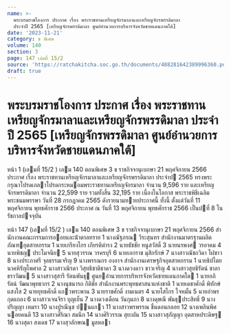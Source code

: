 ```yaml
---
name: >-
  พระบรมราชโองการ ประกาศ เรื่อง พระราชทานเหรียญจักรมาลาและเหรียญจักรพรรดิมาลา
  ประจำปี 2565 [เหรียญจักรพรรดิมาลา ศูนย์อำนวยการบริหารจังหวัดชายแดนภาคใต้]
date: '2023-11-21'
category: ข พิเศษ
volume: 140
section: 3
page: 147 เล่มที่ 15/2
source: 'https://ratchakitcha.soc.go.th/documents/488281642389996360.pdf'
draft: true
---
```


# พระบรมราชโองการ ประกาศ เรื่อง พระราชทานเหรียญจักรมาลาและเหรียญจักรพรรดิมาลา ประจำปี 2565 [เหรียญจักรพรรดิมาลา ศูนย์อำนวยการบริหารจังหวัดชายแดนภาคใต้]

หน้า 1 (เลมที่ 15/2 ) เลม 140 ตอนพิเศษ 3 ข ราชกิจจานุเบกษา 21 พฤศจิกายน 2566 ประกาศ เรื่อง พระราชทานเหรียญจักรมาลาและเหรียญจักรพรรดิมาลา ประจําป 2565 ทรงพระกรุณาโปรดเกลาโปรดกระหมอมพระราชทานเหรียญจักรมาลา จํานวน 9,596 ราย และเหรียญจักรพรรดิมาลา จํานวน 22,599 ราย รวมทั้งสิ้น 32,195 ราย เนื่องในโอกาส พระราชพิธีเฉลิมพระชนมพรรษา วันที่ 28 กรกฎาคม 2565 ดังรายนามทายประกาศนี้ ทั้งนี้ ตั้งแต่วันที่ 11 พฤศจิกายน พุทธศักราช 2566 ประกาศ ณ วันที่ 13 พฤศจิกายน พุทธศักราช 2566 เป็นปที่ 8 ในรัชกาลปจจุบัน

หน้า 147 (เลมที่ 15/2 ) เลม 140 ตอนพิเศษ 3 ข ราชกิจจานุเบกษา 21 พฤศจิกายน 2566 สํานักงานคณะกรรมการออยและน้ําตาลทราย 1 นางณัฐภรณ วีระสุนทร สํานักงานมาตรฐานผลิตภัณฑอุตสาหกรรม 1 นายเกรียงไกร เกียรติดํารง 2 นายธัชชัย หนูสวัสดิ์ 3 นายนรพงศ วรอาคม 4 นายพิชญ ประโมจนีย 5 นายสุวรรณ วรครบุรี 6 นายเอกราช มุสิกรักษ์ 7 นางสาวณัชถวิดา ไฝขาว 8 นางประภาศรี จุลธรรมเจริญ 9 นางพรรณกร องอาจ สํานักงานเศรษฐกิจอุตสาหกรรม 1 นายธิปไตย นาคหิรัญไพศาล 2 นางสาวณิรดา วิสุทธิชาติธาดา 3 นางดวงดาว ขาวเจริญ 4 นางสาวสุทธิรัตน์ ชาลาธราวัฒน 5 นางสาวสุสารี รัตนพันธุ ศูนยอํานวยการบริหารจังหวัดชายแดนภาคใต 1 นายอภิรัตน์ วัฒนาพุทธากร 2 นางนุชนารถ กิติชัย สํานักงานพระพุทธศาสนาแห่งชาติ 1 นายเดชาศักดิ์ พิทักษ์แสงใส 2 นายยุทธศักดิ์ แกวพระพาน 3 นายราชศักดิ์ งามเนตร 4 นายโสไกร ใจหมั้น 5 นายอําพร กุดแถลง 6 นางสาวเจนจิรา บุญเย็น 7 นางดวงเดือน วันกุมภา 8 นางดุษณี พันธุประสิทธิ์ 9 นางปริญญา เหมรา 10 นางปูรณีนุช ปนแกว 11 นางสาวพรพรรณ ชื่นดอนกลอย 12 นางเพลินพิศ นอยคนดี 13 นางสาวศิริณา สมนึก 14 นางศิริวรรณ สุยะผัน 15 นางสาวสุกัญญา อุตสาหประดิษฐ 16 นางสุดา สงเดช 17 นางสุวลักษณ มูลหลา

